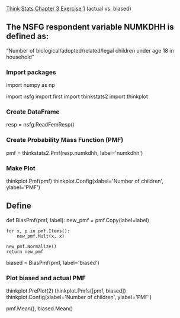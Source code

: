 [Think Stats Chapter 3 Exercise 1](http://greenteapress.com/thinkstats2/html/thinkstats2004.html#toc31) (actual vs. biased)

## The NSFG respondent variable NUMKDHH is defined as:
“Number of biological/adopted/related/legal children under age 18 in household”

### Import packages
import numpy as np

import nsfg
import first
import thinkstats2
import thinkplot

### Create DataFrame
resp = nsfg.ReadFemResp()

### Create Probability Mass Function (PMF)
pmf = thinkstats2.Pmf(resp.numkdhh, label='numkdhh')

### Make Plot
thinkplot.Pmf(pmf)
thinkplot.Config(xlabel='Number of children', ylabel='PMF')

## Define
def BiasPmf(pmf, label):
    new_pmf = pmf.Copy(label=label)

    for x, p in pmf.Items():
        new_pmf.Mult(x, x)
        
    new_pmf.Normalize()
    return new_pmf

biased = BiasPmf(pmf, label='biased')

### Plot biased and actual PMF
thinkplot.PrePlot(2)
thinkplot.Pmfs([pmf, biased])
thinkplot.Config(xlabel='Number of children', ylabel='PMF')

pmf.Mean(), biased.Mean()

